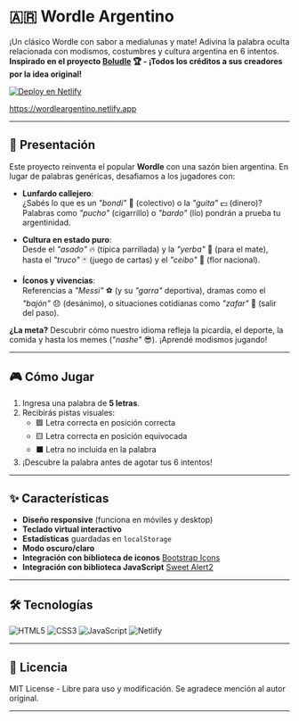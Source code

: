 # 🇦🇷 Wordle Argentino 

¡Un clásico Wordle con sabor a medialunas y mate! Adivina la palabra oculta relacionada con modismos, costumbres y cultura argentina en 6 intentos.  
**Inspirado en el proyecto [Boludle](https://github.com/sjaquemate/boludle) 🏆 - ¡Todos los créditos a sus creadores por la idea original!**

[![Deploy en Netlify](https://img.shields.io/badge/Deploy-Netlify-00C7B7?style=for-the-badge&logo=netlify)](https://tuwordleargentino.netlify.app)

https://wordleargentino.netlify.app

---

## 📌 Presentación

Este proyecto reinventa el popular **Wordle** con una sazón bien argentina. En lugar de palabras genéricas, desafiamos a los jugadores con:

- **Lunfardo callejero**:  
  ¿Sabés lo que es un *"bondi"* 🚌 (colectivo) o la *"guita"* 💵 (dinero)? Palabras como *"pucho"* (cigarrillo) o *"bardo"* (lío) pondrán a prueba tu argentinidad.  

- **Cultura en estado puro**:  
  Desde el *"asado"* 🔥 (típica parrillada) y la *"yerba"* 🧉 (para el mate), hasta el *"truco"* 🃏 (juego de cartas) y el *"ceibo"* 🌺 (flor nacional).  

- **Íconos y vivencias**:  
  Referencias a *"Messi"* ⚽ (y su *"garra"* deportiva), dramas como el *"bajón"* 😞 (desánimo), o situaciones cotidianas como *"zafar"* 🎯 (salir del paso).  

**¿La meta?** Descubrir cómo nuestro idioma refleja la picardía, el deporte, la comida y hasta los memes (*"nashe"* 😎). ¡Aprendé modismos jugando!

---

## 🎮 Cómo Jugar

1. Ingresa una palabra de **5 letras**.
2. Recibirás pistas visuales:
   - 🟩 Letra correcta en posición correcta
   - 🟨 Letra correcta en posición equivocada
   - ⬛ Letra no incluida en la palabra
3. ¡Descubre la palabra antes de agotar tus 6 intentos!

---

## ✨ Características

- **Diseño responsive** (funciona en móviles y desktop)
- **Teclado virtual interactivo**
- **Estadísticas** guardadas en `localStorage`
- **Modo oscuro/claro**
- **Integración con biblioteca de iconos** [Bootstrap Icons](https://icons.getbootstrap.com)
- **Integración con biblioteca JavaScript** [Sweet Alert2](https://sweetalert2.github.io)
---

## 🛠 Tecnologías

![HTML5](https://img.shields.io/badge/HTML5-E34F26?style=flat&logo=html5&logoColor=white)
![CSS3](https://img.shields.io/badge/CSS3-1572B6?style=flat&logo=css3&logoColor=white)
![JavaScript](https://img.shields.io/badge/JavaScript-F7DF1E?style=flat&logo=javascript&logoColor=black)
![Netlify](https://img.shields.io/badge/Netlify-00C7B7?style=flat&logo=netlify&logoColor=white)

---

## 📜 Licencia

MIT License - Libre para uso y modificación. Se agradece mención al autor original.

---
